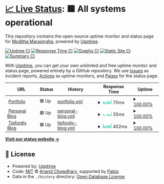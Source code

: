 # [📈 Live Status](https://ModithaM.github.io/Web-Uptime-Monitor): <!--live status--> **🟩 All systems operational**

This repository contains the open-source uptime monitor and status page for [Moditha Marasingha](moditham.github.io), powered by [Upptime](https://github.com/upptime/upptime).

[![Uptime CI](https://github.com/ModithaM/Web-Uptime-Monitor/workflows/Uptime%20CI/badge.svg)](https://github.com/ModithaM/Web-Uptime-Monitor/actions?query=workflow%3A%22Uptime+CI%22)
[![Response Time CI](https://github.com/ModithaM/Web-Uptime-Monitor/workflows/Response%20Time%20CI/badge.svg)](https://github.com/ModithaM/Web-Uptime-Monitor/actions?query=workflow%3A%22Response+Time+CI%22)
[![Graphs CI](https://github.com/ModithaM/Web-Uptime-Monitor/workflows/Graphs%20CI/badge.svg)](https://github.com/ModithaM/Web-Uptime-Monitor/actions?query=workflow%3A%22Graphs+CI%22)
[![Static Site CI](https://github.com/ModithaM/Web-Uptime-Monitor/workflows/Static%20Site%20CI/badge.svg)](https://github.com/ModithaM/Web-Uptime-Monitor/actions?query=workflow%3A%22Static+Site+CI%22)
[![Summary CI](https://github.com/ModithaM/Web-Uptime-Monitor/workflows/Summary%20CI/badge.svg)](https://github.com/ModithaM/Web-Uptime-Monitor/actions?query=workflow%3A%22Summary+CI%22)

With [Upptime](https://upptime.js.org), you can get your own unlimited and free uptime monitor and status page, powered entirely by a GitHub repository. We use [Issues](https://github.com/ModithaM/Web-Uptime-Monitor/issues) as incident reports, [Actions](https://github.com/ModithaM/Web-Uptime-Monitor/actions) as uptime monitors, and [Pages](https://ModithaM.github.io/Web-Uptime-Monitor) for the status page.

<!--start: status pages-->
<!-- This summary is generated by Upptime (https://github.com/upptime/upptime) -->
<!-- Do not edit this manually, your changes will be overwritten -->
<!-- prettier-ignore -->
| URL | Status | History | Response Time | Uptime |
| --- | ------ | ------- | ------------- | ------ |
| <img alt="" src="https://icons.duckduckgo.com/ip3/moditham.github.io.ico" height="13"> [Portfolio](https://moditham.github.io/) | 🟩 Up | [portfolio.yml](https://github.com/ModithaM/Web-Uptime-Monitor/commits/HEAD/history/portfolio.yml) | <details><summary><img alt="Response time graph" src="./graphs/portfolio/response-time-week.png" height="20"> 70ms</summary><br><a href="https://ModithaM.github.io/Web-Uptime-Monitor/history/portfolio"><img alt="Response time 70" src="https://img.shields.io/endpoint?url=https%3A%2F%2Fraw.githubusercontent.com%2FModithaM%2FWeb-Uptime-Monitor%2FHEAD%2Fapi%2Fportfolio%2Fresponse-time.json"></a><br><a href="https://ModithaM.github.io/Web-Uptime-Monitor/history/portfolio"><img alt="24-hour response time 144" src="https://img.shields.io/endpoint?url=https%3A%2F%2Fraw.githubusercontent.com%2FModithaM%2FWeb-Uptime-Monitor%2FHEAD%2Fapi%2Fportfolio%2Fresponse-time-day.json"></a><br><a href="https://ModithaM.github.io/Web-Uptime-Monitor/history/portfolio"><img alt="7-day response time 70" src="https://img.shields.io/endpoint?url=https%3A%2F%2Fraw.githubusercontent.com%2FModithaM%2FWeb-Uptime-Monitor%2FHEAD%2Fapi%2Fportfolio%2Fresponse-time-week.json"></a><br><a href="https://ModithaM.github.io/Web-Uptime-Monitor/history/portfolio"><img alt="30-day response time 70" src="https://img.shields.io/endpoint?url=https%3A%2F%2Fraw.githubusercontent.com%2FModithaM%2FWeb-Uptime-Monitor%2FHEAD%2Fapi%2Fportfolio%2Fresponse-time-month.json"></a><br><a href="https://ModithaM.github.io/Web-Uptime-Monitor/history/portfolio"><img alt="1-year response time 70" src="https://img.shields.io/endpoint?url=https%3A%2F%2Fraw.githubusercontent.com%2FModithaM%2FWeb-Uptime-Monitor%2FHEAD%2Fapi%2Fportfolio%2Fresponse-time-year.json"></a></details> | <details><summary><a href="https://ModithaM.github.io/Web-Uptime-Monitor/history/portfolio">100.00%</a></summary><a href="https://ModithaM.github.io/Web-Uptime-Monitor/history/portfolio"><img alt="All-time uptime 100.00%" src="https://img.shields.io/endpoint?url=https%3A%2F%2Fraw.githubusercontent.com%2FModithaM%2FWeb-Uptime-Monitor%2FHEAD%2Fapi%2Fportfolio%2Fuptime.json"></a><br><a href="https://ModithaM.github.io/Web-Uptime-Monitor/history/portfolio"><img alt="24-hour uptime 100.00%" src="https://img.shields.io/endpoint?url=https%3A%2F%2Fraw.githubusercontent.com%2FModithaM%2FWeb-Uptime-Monitor%2FHEAD%2Fapi%2Fportfolio%2Fuptime-day.json"></a><br><a href="https://ModithaM.github.io/Web-Uptime-Monitor/history/portfolio"><img alt="7-day uptime 100.00%" src="https://img.shields.io/endpoint?url=https%3A%2F%2Fraw.githubusercontent.com%2FModithaM%2FWeb-Uptime-Monitor%2FHEAD%2Fapi%2Fportfolio%2Fuptime-week.json"></a><br><a href="https://ModithaM.github.io/Web-Uptime-Monitor/history/portfolio"><img alt="30-day uptime 100.00%" src="https://img.shields.io/endpoint?url=https%3A%2F%2Fraw.githubusercontent.com%2FModithaM%2FWeb-Uptime-Monitor%2FHEAD%2Fapi%2Fportfolio%2Fuptime-month.json"></a><br><a href="https://ModithaM.github.io/Web-Uptime-Monitor/history/portfolio"><img alt="1-year uptime 100.00%" src="https://img.shields.io/endpoint?url=https%3A%2F%2Fraw.githubusercontent.com%2FModithaM%2FWeb-Uptime-Monitor%2FHEAD%2Fapi%2Fportfolio%2Fuptime-year.json"></a></details>
| <img alt="" src="https://icons.duckduckgo.com/ip3/moditham.github.io.ico" height="13"> [Personal Blog](https://moditham.github.io/MyBlog/) | 🟩 Up | [personal-blog.yml](https://github.com/ModithaM/Web-Uptime-Monitor/commits/HEAD/history/personal-blog.yml) | <details><summary><img alt="Response time graph" src="./graphs/personal-blog/response-time-week.png" height="20"> 35ms</summary><br><a href="https://ModithaM.github.io/Web-Uptime-Monitor/history/personal-blog"><img alt="Response time 35" src="https://img.shields.io/endpoint?url=https%3A%2F%2Fraw.githubusercontent.com%2FModithaM%2FWeb-Uptime-Monitor%2FHEAD%2Fapi%2Fpersonal-blog%2Fresponse-time.json"></a><br><a href="https://ModithaM.github.io/Web-Uptime-Monitor/history/personal-blog"><img alt="24-hour response time 104" src="https://img.shields.io/endpoint?url=https%3A%2F%2Fraw.githubusercontent.com%2FModithaM%2FWeb-Uptime-Monitor%2FHEAD%2Fapi%2Fpersonal-blog%2Fresponse-time-day.json"></a><br><a href="https://ModithaM.github.io/Web-Uptime-Monitor/history/personal-blog"><img alt="7-day response time 35" src="https://img.shields.io/endpoint?url=https%3A%2F%2Fraw.githubusercontent.com%2FModithaM%2FWeb-Uptime-Monitor%2FHEAD%2Fapi%2Fpersonal-blog%2Fresponse-time-week.json"></a><br><a href="https://ModithaM.github.io/Web-Uptime-Monitor/history/personal-blog"><img alt="30-day response time 35" src="https://img.shields.io/endpoint?url=https%3A%2F%2Fraw.githubusercontent.com%2FModithaM%2FWeb-Uptime-Monitor%2FHEAD%2Fapi%2Fpersonal-blog%2Fresponse-time-month.json"></a><br><a href="https://ModithaM.github.io/Web-Uptime-Monitor/history/personal-blog"><img alt="1-year response time 35" src="https://img.shields.io/endpoint?url=https%3A%2F%2Fraw.githubusercontent.com%2FModithaM%2FWeb-Uptime-Monitor%2FHEAD%2Fapi%2Fpersonal-blog%2Fresponse-time-year.json"></a></details> | <details><summary><a href="https://ModithaM.github.io/Web-Uptime-Monitor/history/personal-blog">100.00%</a></summary><a href="https://ModithaM.github.io/Web-Uptime-Monitor/history/personal-blog"><img alt="All-time uptime 100.00%" src="https://img.shields.io/endpoint?url=https%3A%2F%2Fraw.githubusercontent.com%2FModithaM%2FWeb-Uptime-Monitor%2FHEAD%2Fapi%2Fpersonal-blog%2Fuptime.json"></a><br><a href="https://ModithaM.github.io/Web-Uptime-Monitor/history/personal-blog"><img alt="24-hour uptime 100.00%" src="https://img.shields.io/endpoint?url=https%3A%2F%2Fraw.githubusercontent.com%2FModithaM%2FWeb-Uptime-Monitor%2FHEAD%2Fapi%2Fpersonal-blog%2Fuptime-day.json"></a><br><a href="https://ModithaM.github.io/Web-Uptime-Monitor/history/personal-blog"><img alt="7-day uptime 100.00%" src="https://img.shields.io/endpoint?url=https%3A%2F%2Fraw.githubusercontent.com%2FModithaM%2FWeb-Uptime-Monitor%2FHEAD%2Fapi%2Fpersonal-blog%2Fuptime-week.json"></a><br><a href="https://ModithaM.github.io/Web-Uptime-Monitor/history/personal-blog"><img alt="30-day uptime 100.00%" src="https://img.shields.io/endpoint?url=https%3A%2F%2Fraw.githubusercontent.com%2FModithaM%2FWeb-Uptime-Monitor%2FHEAD%2Fapi%2Fpersonal-blog%2Fuptime-month.json"></a><br><a href="https://ModithaM.github.io/Web-Uptime-Monitor/history/personal-blog"><img alt="1-year uptime 100.00%" src="https://img.shields.io/endpoint?url=https%3A%2F%2Fraw.githubusercontent.com%2FModithaM%2FWeb-Uptime-Monitor%2FHEAD%2Fapi%2Fpersonal-blog%2Fuptime-year.json"></a></details>
| <img alt="" src="https://icons.duckduckgo.com/ip3/www.tipfordiy.com.ico" height="13"> [Tipfordiy Blog](https://www.tipfordiy.com/) | 🟩 Up | [tipfordiy-blog.yml](https://github.com/ModithaM/Web-Uptime-Monitor/commits/HEAD/history/tipfordiy-blog.yml) | <details><summary><img alt="Response time graph" src="./graphs/tipfordiy-blog/response-time-week.png" height="20"> 402ms</summary><br><a href="https://ModithaM.github.io/Web-Uptime-Monitor/history/tipfordiy-blog"><img alt="Response time 402" src="https://img.shields.io/endpoint?url=https%3A%2F%2Fraw.githubusercontent.com%2FModithaM%2FWeb-Uptime-Monitor%2FHEAD%2Fapi%2Ftipfordiy-blog%2Fresponse-time.json"></a><br><a href="https://ModithaM.github.io/Web-Uptime-Monitor/history/tipfordiy-blog"><img alt="24-hour response time 784" src="https://img.shields.io/endpoint?url=https%3A%2F%2Fraw.githubusercontent.com%2FModithaM%2FWeb-Uptime-Monitor%2FHEAD%2Fapi%2Ftipfordiy-blog%2Fresponse-time-day.json"></a><br><a href="https://ModithaM.github.io/Web-Uptime-Monitor/history/tipfordiy-blog"><img alt="7-day response time 402" src="https://img.shields.io/endpoint?url=https%3A%2F%2Fraw.githubusercontent.com%2FModithaM%2FWeb-Uptime-Monitor%2FHEAD%2Fapi%2Ftipfordiy-blog%2Fresponse-time-week.json"></a><br><a href="https://ModithaM.github.io/Web-Uptime-Monitor/history/tipfordiy-blog"><img alt="30-day response time 402" src="https://img.shields.io/endpoint?url=https%3A%2F%2Fraw.githubusercontent.com%2FModithaM%2FWeb-Uptime-Monitor%2FHEAD%2Fapi%2Ftipfordiy-blog%2Fresponse-time-month.json"></a><br><a href="https://ModithaM.github.io/Web-Uptime-Monitor/history/tipfordiy-blog"><img alt="1-year response time 402" src="https://img.shields.io/endpoint?url=https%3A%2F%2Fraw.githubusercontent.com%2FModithaM%2FWeb-Uptime-Monitor%2FHEAD%2Fapi%2Ftipfordiy-blog%2Fresponse-time-year.json"></a></details> | <details><summary><a href="https://ModithaM.github.io/Web-Uptime-Monitor/history/tipfordiy-blog">100.00%</a></summary><a href="https://ModithaM.github.io/Web-Uptime-Monitor/history/tipfordiy-blog"><img alt="All-time uptime 100.00%" src="https://img.shields.io/endpoint?url=https%3A%2F%2Fraw.githubusercontent.com%2FModithaM%2FWeb-Uptime-Monitor%2FHEAD%2Fapi%2Ftipfordiy-blog%2Fuptime.json"></a><br><a href="https://ModithaM.github.io/Web-Uptime-Monitor/history/tipfordiy-blog"><img alt="24-hour uptime 100.00%" src="https://img.shields.io/endpoint?url=https%3A%2F%2Fraw.githubusercontent.com%2FModithaM%2FWeb-Uptime-Monitor%2FHEAD%2Fapi%2Ftipfordiy-blog%2Fuptime-day.json"></a><br><a href="https://ModithaM.github.io/Web-Uptime-Monitor/history/tipfordiy-blog"><img alt="7-day uptime 100.00%" src="https://img.shields.io/endpoint?url=https%3A%2F%2Fraw.githubusercontent.com%2FModithaM%2FWeb-Uptime-Monitor%2FHEAD%2Fapi%2Ftipfordiy-blog%2Fuptime-week.json"></a><br><a href="https://ModithaM.github.io/Web-Uptime-Monitor/history/tipfordiy-blog"><img alt="30-day uptime 100.00%" src="https://img.shields.io/endpoint?url=https%3A%2F%2Fraw.githubusercontent.com%2FModithaM%2FWeb-Uptime-Monitor%2FHEAD%2Fapi%2Ftipfordiy-blog%2Fuptime-month.json"></a><br><a href="https://ModithaM.github.io/Web-Uptime-Monitor/history/tipfordiy-blog"><img alt="1-year uptime 100.00%" src="https://img.shields.io/endpoint?url=https%3A%2F%2Fraw.githubusercontent.com%2FModithaM%2FWeb-Uptime-Monitor%2FHEAD%2Fapi%2Ftipfordiy-blog%2Fuptime-year.json"></a></details>

<!--end: status pages-->

[**Visit our status website →**](https://ModithaM.github.io/Web-Uptime-Monitor)

## 📄 License

- Powered by: [Upptime](https://github.com/upptime/upptime)
- Code: [MIT](./LICENSE) © [Anand Chowdhary](https://anandchowdhary.com), supported by [Pabio](https://pabio.com)
- Data in the `./history` directory: [Open Database License](https://opendatacommons.org/licenses/odbl/1-0/)

